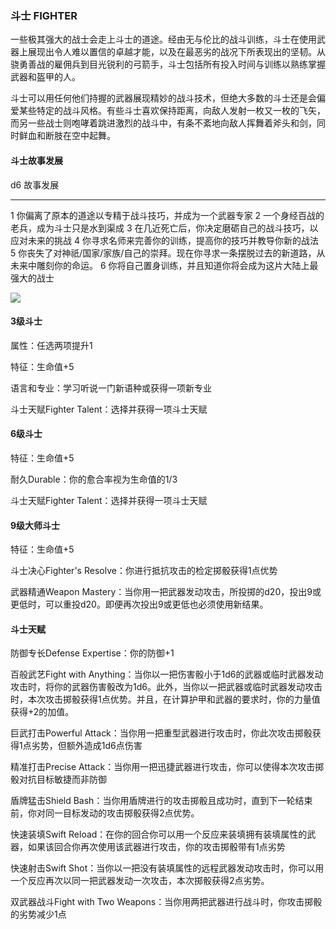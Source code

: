 ### 斗士 FIGHTER

一些极其强大的战士会走上斗士的道途。经由无与伦比的战斗训练，斗士在使用武器上展现出令人难以置信的卓越才能，以及在最恶劣的战况下所表现出的坚韧。从骁勇善战的雇佣兵到目光锐利的弓箭手，斗士包括所有投入时间与训练以熟练掌握武器和盔甲的人。

斗士可以用任何他们持握的武器展现精妙的战斗技术，但绝大多数的斗士还是会偏爱某些特定的战斗风格。有些斗士喜欢保持距离，向敌人发射一枚又一枚的飞矢，而另一些战士则咆哮着跳进激烈的战斗中，有条不紊地向敌人挥舞着斧头和剑，同时鲜血和断肢在空中起舞。

#### 斗士故事发展

  d6   故事发展
  ---- ---------------------------------------------------------------------------------------------
  1    你偏离了原本的道途以专精于战斗技巧，并成为一个武器专家
  2    一个身经百战的老兵，成为斗士只是水到渠成
  3    在几近死亡后，你决定磨砺自己的战斗技巧，以应对未来的挑战
  4    你寻求名师来完善你的训练，提高你的技巧并教导你新的战法
  5    你丧失了对神祇/国家/家族/自己的崇拜。现在你寻求一条摆脱过去的新道路，从未来中雕刻你的命运。
  6    你将自己置身训练，并且知道你将会成为这片大陆上最强大的战士

![](https://sdlpic.oss-cn-beijing.aliyuncs.com/pic/fighter.jpg)

#### 3级斗士

属性：任选两项提升1

特征：生命值+5

语言和专业：学习听说一门新语种或获得一项新专业

斗士天赋Fighter Talent：选择并获得一项斗士天赋

#### 6级斗士

特征：生命值+5

耐久Durable：你的愈合率视为生命值的1/3

斗士天赋Fighter Talent：选择并获得一项斗士天赋

#### 9级大师斗士

特征：生命值+5

斗士决心Fighter's Resolve：你进行抵抗攻击的检定掷骰获得1点优势

武器精通Weapon
Mastery：当你用一把武器发动攻击，所投掷的d20，投出9或更低时，可以重投d20。即便再次投出9或更低也必须使用新结果。

#### 斗士天赋

防御专长Defense Expertise：你的防御+1

百般武艺Fight with
Anything：当你以一把伤害骰小于1d6的武器或临时武器发动攻击时，将你的武器伤害骰改为1d6。此外，当你以一把武器或临时武器发动攻击时，本次攻击掷骰获得1点优势。并且，在计算护甲和武器的要求时，你的力量值获得+2的加值。

巨武打击Powerful
Attack：当你用一把重型武器进行攻击时，你此次攻击掷骰获得1点劣势，但额外造成1d6点伤害

精准打击Precise
Attack：当你用一把迅捷武器进行攻击，你可以使得本次攻击掷骰对抗目标敏捷而非防御

盾牌猛击Shield
Bash：当你用盾牌进行的攻击掷骰且成功时，直到下一轮结束前，你对同一目标发动的攻击掷骰获得2点优势。

快速装填Swift
Reload：在你的回合你可以用一个反应来装填拥有装填属性的武器，如果该回合你再次使用该武器进行攻击，你的攻击掷骰带有1点劣势

快速射击Swift
Shot：当你以一把没有装填属性的远程武器发动攻击时，你可以用一个反应再次以同一把武器发动一次攻击，本次掷骰获得2点劣势。

双武器战斗Fight with Two
Weapons：当你用两把武器进行战斗时，你攻击掷骰的劣势减少1点
